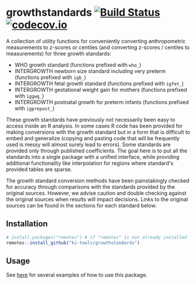 # growthstandards [![Build Status](https://travis-ci.org/ki-tools/growthstandards.svg?branch=master)](https://travis-ci.org/ki-tools/growthstandards) [![codecov.io](https://codecov.io/gh/ki-tools/growthstandards/coverage.svg?branch=master)](https://codecov.io/gh/ki-tools/growthstandards?branch=master)

A collection of utility functions for conveniently converting anthropometric measurements to z-scores or centiles (and converting z-scores / centiles to measurements) for three growth standards:

- WHO growth standard (functions prefixed with `who_`)
- INTERGROWTH newborn size standard including very preterm (functions prefixed with `igb_`)
- INTERGROWTH fetal growth standard (functions prefixed with `igfet_`)
- INTERGROWTH gestational weight gain for mothers (functions prefixed with `iggwg_`)
- INTERGROWTH postnatal growth for preterm infants (functions prefixed with `igprepost_`)

These growth standards have previously not necessarily been easy to access inside an R analysis. In some cases R code has been provided for making conversions with the growth standard but in a form that is difficult to embed and generalize (copying and pasting code that will be frequently used is messy will almost surely lead to errors). Some standards are provided only through published coefficients. The goal here is to put all the standards into a single package with a unified interface, while providing additional functionality like interpolation for regions where standard's provided tables are sparse.

The growth standard conversion methods have been painstakingly checked for accuracy through comparisons with the standards provided by the original sources. However, we advise caution and double checking against the original sources when results will impact decisions. Links to the original sources can be found in the sections for each standard below.

## Installation

```r
# install.packages("remotes") # if "remotes" is not already installed
remotes::install_github("ki-tools/growthstandards")
```

## Usage

See [here](https://github.com/ki-tools/growthstandards) for several examples of how to use this package.
